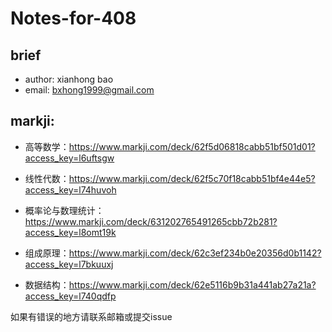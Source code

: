 # Notes-for-408
## brief
- author: xianhong bao
- email: bxhong1999@gmail.com

## markji:
- 高等数学：https://www.markji.com/deck/62f5d06818cabb51bf501d01?access_key=l6uftsgw
- 线性代数：https://www.markji.com/deck/62f5c70f18cabb51bf4e44e5?access_key=l74huvoh
- 概率论与数理统计：https://www.markji.com/deck/631202765491265cbb72b281?access_key=l8omt19k

- 组成原理：https://www.markji.com/deck/62c3ef234b0e20356d0b1142?access_key=l7bkuuxj
- 数据结构：https://www.markji.com/deck/62e5116b9b31a441ab27a21a?access_key=l740qdfp

如果有错误的地方请联系邮箱或提交issue
